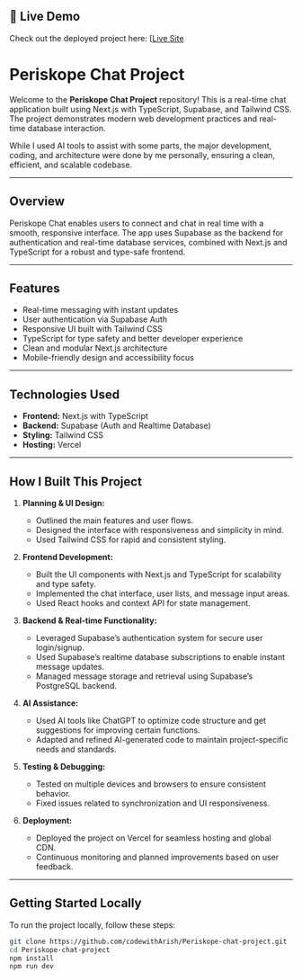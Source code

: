 ## 🔗 Live Demo

Check out the deployed project here: [[Live Site]([https://periskope-chat-project-qahe.vercel.app/login](https://periskope-chat-project-qahe.vercel.app/))


# Periskope Chat Project

Welcome to the **Periskope Chat Project** repository! This is a real-time chat application built using Next.js with TypeScript, Supabase, and Tailwind CSS. The project demonstrates modern web development practices and real-time database interaction.

While I used AI tools to assist with some parts, the major development, coding, and architecture were done by me personally, ensuring a clean, efficient, and scalable codebase.

---

## Overview

Periskope Chat enables users to connect and chat in real time with a smooth, responsive interface. The app uses Supabase as the backend for authentication and real-time database services, combined with Next.js and TypeScript for a robust and type-safe frontend.

---

## Features

- Real-time messaging with instant updates
- User authentication via Supabase Auth
- Responsive UI built with Tailwind CSS
- TypeScript for type safety and better developer experience
- Clean and modular Next.js architecture
- Mobile-friendly design and accessibility focus

---

## Technologies Used

- **Frontend:** Next.js with TypeScript
- **Backend:** Supabase (Auth and Realtime Database)
- **Styling:** Tailwind CSS
- **Hosting:** Vercel

---

## How I Built This Project

1. **Planning & UI Design:**
   - Outlined the main features and user flows.
   - Designed the interface with responsiveness and simplicity in mind.
   - Used Tailwind CSS for rapid and consistent styling.

2. **Frontend Development:**
   - Built the UI components with Next.js and TypeScript for scalability and type safety.
   - Implemented the chat interface, user lists, and message input areas.
   - Used React hooks and context API for state management.

3. **Backend & Real-time Functionality:**
   - Leveraged Supabase’s authentication system for secure user login/signup.
   - Used Supabase’s realtime database subscriptions to enable instant message updates.
   - Managed message storage and retrieval using Supabase’s PostgreSQL backend.

4. **AI Assistance:**
   - Used AI tools like ChatGPT to optimize code structure and get suggestions for improving certain functions.
   - Adapted and refined AI-generated code to maintain project-specific needs and standards.

5. **Testing & Debugging:**
   - Tested on multiple devices and browsers to ensure consistent behavior.
   - Fixed issues related to synchronization and UI responsiveness.

6. **Deployment:**
   - Deployed the project on Vercel for seamless hosting and global CDN.
   - Continuous monitoring and planned improvements based on user feedback.

---

## Getting Started Locally

To run the project locally, follow these steps:

```bash
git clone https://github.com/codewithArish/Periskope-chat-project.git
cd Periskope-chat-project
npm install
npm run dev
